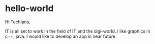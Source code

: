 # hello-world

Hi Techians,

IT is all set to work in the field of IT and the digi-world. I like graphics in c++, java.
I would like to develop an app in near future.
